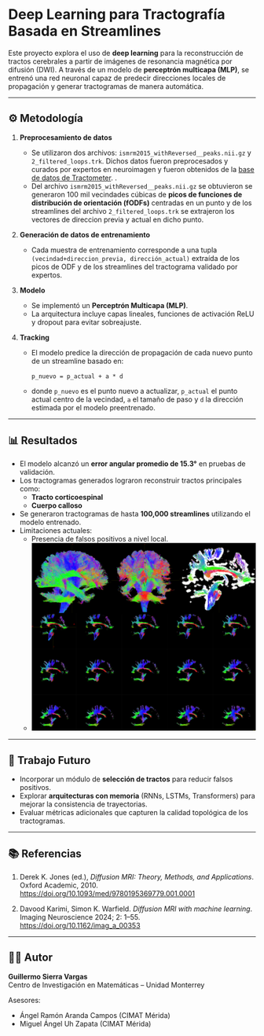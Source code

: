 # Deep Learning para Tractografía Basada en Streamlines

Este proyecto explora el uso de **deep learning** para la reconstrucción de tractos cerebrales a partir de imágenes de resonancia magnética por difusión (DWI). A través de un modelo de **perceptrón multicapa (MLP)**, se entrenó una red neuronal capaz de predecir direcciones locales de propagación y generar tractogramas de manera automática.

---

## ⚙️ Metodología

1. **Preprocesamiento de datos**
   - Se utilizaron dos archivos: `ismrm2015_withReversed__peaks.nii.gz` y `2_filtered_loops.trk`. Dichos datos fueron preprocesados y curados por expertos en neuroimagen y fueron obtenidos de la [base de datos de Tractometer](https://tractometer.org/ismrm2015/processed_data/).
.
   - Del archivo `ismrm2015_withReversed__peaks.nii.gz` se obtuvieron se generaron 100 mil vecindades cúbicas de **picos de funciones de distribución de orientación (fODFs)** centradas en un punto y de los streamlines del archivo `2_filtered_loops.trk` se extrajeron los vectores de direccion previa y actual en dicho punto.

2. **Generación de datos de entrenamiento**
   - Cada muestra de entrenamiento corresponde a una tupla `(vecindad+direccion_previa, dirección_actual)` extraída de los picos de ODF y de los streamlines del tractograma validado por expertos.

3. **Modelo**
   - Se implementó un **Perceptrón Multicapa (MLP)**.
   - La arquitectura incluye capas lineales, funciones de activación ReLU y dropout para evitar sobreajuste.

4. **Tracking**
   - El modelo predice la dirección de propagación de cada nuevo punto de un streamline basado en:

     ```
     p_nuevo = p_actual + a * d
     ```

   - donde `p_nuevo` es el punto nuevo a actualizar, `p_actual` el punto actual centro de la vecindad, `a` el tamaño de paso y `d` la dirección estimada por el modelo preentrenado.


---

## 📊 Resultados

- El modelo alcanzó un **error angular promedio de 15.3°** en pruebas de validación.
- Los tractogramas generados lograron reconstruir tractos principales como:
  - **Tracto corticoespinal**  
  - **Cuerpo calloso**
- Se generaron tractogramas de hasta **100,000 streamlines** utilizando el modelo entrenado.
- Limitaciones actuales:
  - Presencia de falsos positivos a nivel local.
  - ![Validacion y tractograma final](assets/tracto_collage.png)


---

## 🔮 Trabajo Futuro

- Incorporar un módulo de **selección de tractos** para reducir falsos positivos.
- Explorar **arquitecturas con memoria** (RNNs, LSTMs, Transformers) para mejorar la consistencia de trayectorias.
- Evaluar métricas adicionales que capturen la calidad topológica de los tractogramas.

---

## 📚 Referencias

1. Derek K. Jones (ed.), *Diffusion MRI: Theory, Methods, and Applications*. Oxford Academic, 2010.  
   https://doi.org/10.1093/med/9780195369779.001.0001  

2. Davood Karimi, Simon K. Warfield. *Diffusion MRI with machine learning*. Imaging Neuroscience 2024; 2: 1–55.  
   https://doi.org/10.1162/imag_a_00353  

---

## 👨‍💻 Autor

**Guillermo Sierra Vargas**  
Centro de Investigación en Matemáticas – Unidad Monterrey  

Asesores:  
- Ángel Ramón Aranda Campos (CIMAT Mérida)  
- Miguel Ángel Uh Zapata (CIMAT Mérida)  

